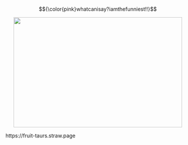 $${\color{pink}whatcanisay?iamthefunniest!!}$$

<p align="center">
<img width="460" height="300" src="https://64.media.tumblr.com/76fc8818ba380ab85e1de0f638545f4b/6997d216f923a4bd-19/s1280x1920/79903bb51ab76cf24f008205e0471cb7a3eac670.gifv">   
</p>
https://fruit-taurs.straw.page 
  
